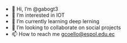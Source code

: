 - 👋 Hi, I’m @gabogt3
- 👀 I’m interested in IOT
- 🌱 I’m currently learning deep lerning
- 💞️ I’m looking to collaborate on social projects
- 📫 How to reach me gcoello@espol.edu.ec

<!---
gabogt3/gabogt3 is a ✨ special ✨ repository because its `README.md` (this file) appears on your GitHub profile.
You can click the Preview link to take a look at your changes.
--->
